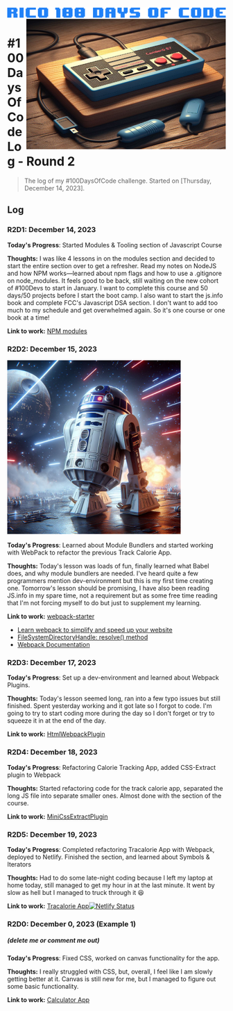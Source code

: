 ![100 Days Of Code](https://github.com/rico042002/Rico-100-days-of-code/blob/master/img/9c07a8fbde6190d19a1d136751e617d8.png?raw=true)
<img align="right" width="460" height="300" src="https://github.com/rico042002/Rico-100-days-of-code/blob/master/img/_f7543535-1276-4a82-867c-d6d327b53d98.jpg?raw=true">
# #100DaysOfCode Log - Round 2

<blockquote>The log of my #100DaysOfCode challenge. Started on [Thursday, December 14, 2023].</blockquote>

## Log

### R2D1: December 14, 2023

**Today's Progress**: Started Modules & Tooling section of Javascript Course

**Thoughts:** I was like 4 lessons in on the modules section and decided to start the entire section over to get a refresher. Read my notes on NodeJS and how NPM works—learned about npm flags and how to use a .gitignore on node_modules. It feels good to be back, still waiting on the new cohort of #100Devs to start in January. I want to complete this course and 50 days/50 projects before I start the boot camp. I also want to start the js.info book and complete FCC's Javascript DSA section. I don't want to add too much to my schedule and get overwhelmed again. So it's one course or one book at a time!

**Link to work:** [NPM modules](https://www.npmjs.com/)


### R2D2: December 15, 2023
<img width="400" height="400" src="https://github.com/rico042002/Rico-100-days-of-code/blob/master/img/r2.jpg?raw=true">

**Today's Progress**: Learned about Module Bundlers and started working with WebPack to refactor the previous Track Calorie App. 

**Thoughts:** Today's lesson was loads of fun, finally learned what Babel does, and why module bundlers are needed. I've heard quite a few programmers mention dev-environment but this is my first time creating one. Tomorrow's lesson should be promising, I have also been reading JS.info in my spare time, not a requirement but as some free time reading that I'm not forcing myself to do but just to supplement my learning. 

**Link to work:** [webpack-starter](https://github.com/bradtraversy/webpack-starter)<br>
- [Learn webpack to simplify and speed up your website](https://www.freecodecamp.org/news/webpack-course/)<br>
- [FileSystemDirectoryHandle: resolve() method](https://developer.mozilla.org/en-US/docs/Web/API/FileSystemDirectoryHandle/resolve)<br>
- [Webpack Documentation](https://webpack.js.org/concepts/)


### R2D3: December 17, 2023 

**Today's Progress**: Set up a dev-environment and learned about Webpack Plugins. 

**Thoughts:** Today's lesson seemed long, ran into a few typo issues but still finished. Spent yesterday working and it got late so I forgot to code. I'm going to try to start coding more during the day so I don't forget or try to squeeze it in at the end of the day.

**Link to work:** [HtmlWebpackPlugin](https://webpack.js.org/plugins/html-webpack-plugin/)


### R2D4: December 18, 2023 

**Today's Progress**: Refactoring Calorie Tracking App, added CSS-Extract plugin to Webpack 

**Thoughts:** Started refactoring code for the track calorie app, separated the long JS file into separate smaller ones. Almost done with the section of the course. 

**Link to work:** [MiniCssExtractPlugin](https://webpack.js.org/plugins/mini-css-extract-plugin/)


### R2D5: December 19, 2023

**Today's Progress**: Completed refactoring Tracalorie App with Webpack, deployed to Netlify. Finished the section, and learned about Symbols & Iterators

**Thoughts:** Had to do some late-night coding because I left my laptop at home today, still managed to get my hour in at the last minute. It went by slow as hell but I managed to truck through it 😆

**Link to work:** [Tracalorie App](https://lighthearted-brigadeiros-696e4c.netlify.app/)[![Netlify Status](https://api.netlify.com/api/v1/badges/e7b30714-1f8b-43b9-a81c-369f50c420c4/deploy-status)](https://app.netlify.com/sites/lighthearted-brigadeiros-696e4c/deploys)


### R2D0: December 0, 2023 (Example 1)
##### (delete me or comment me out)

**Today's Progress**: Fixed CSS, worked on canvas functionality for the app.

**Thoughts:** I really struggled with CSS, but, overall, I feel like I am slowly getting better at it. Canvas is still new for me, but I managed to figure out some basic functionality.

**Link to work:** [Calculator App](http://www.example.com)

